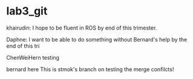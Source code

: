 # lab3_git


khairudin: I  hope to be fluent in ROS by end of this trimester.

Daphne: I want to be able to do something without Bernard's help by the end of this tri


ChenWeiHern testing

bernard here
This is stmok's branch on testing the merge confilcts!


